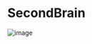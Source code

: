 # SecondBrain

![image](https://github.com/user-attachments/assets/b56eb737-7cf3-46d9-95c3-6a544542f895)
